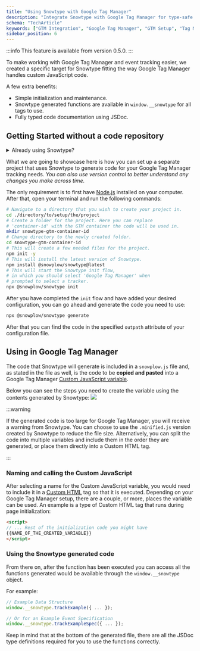 ```yaml
---
title: "Using Snowtype with Google Tag Manager"
description: "Integrate Snowtype with Google Tag Manager for type-safe behavioral event tracking in tag management workflows."
schema: "TechArticle"
keywords: ["GTM Integration", "Google Tag Manager", "GTM Setup", "Tag Management", "GTM Configuration", "Tag Integration"]
sidebar_position: 6
---
```


:::info
This feature is available from version 0.5.0.
:::

To make working with Google Tag Manager and event tracking easier, we created a specific target for Snowtype fitting the way Google Tag Manager handles custom JavaScript code.

A few extra benefits:
- Simple initialization and maintenance.
- Snowtype generated functions are available in `window.__snowtype` for all tags to use.
- Fully typed code documentation using JSDoc.

## Getting Started without a code repository

<details>
<summary>Already using Snowtype?</summary>

To generate code for usage in Google Tag Manager, you should use the option `Google Tag Manager` as the tracker option in your [init](../commands/index.md#snowtype-init) flow or replace your `tracker` and `language` attributes with the following values:

```json
{
    // Rest of the attributes...
    "tracker": "google-tag-manager",
    "language": "javascript-gtm"
}
```
</details>

What we are going to showcase here is how you can set up a separate project that uses Snowtype to generate code for your Google Tag Manager tracking needs. _You can also use version control to better understand any changes you make across time._

The only requirement is to first have [Node.js](https://nodejs.org/en/download/package-manager) installed on your computer. After that, open your terminal and run the following commands:
```bash
# Navigate to a directory that you wish to create your project in.
cd ./directory/to/setup/the/project
# Create a folder for the project. Here you can replace 
# 'container-id' with the GTM container the code will be used in.
mkdir snowtype-gtm-container-id
# Change directory to the newly created folder.
cd snowtype-gtm-container-id
# This will create a few needed files for the project.
npm init -y
# This will install the latest version of Snowtype.
npm install @snowplow/snowtype@latest
# This will start the Snowtype init flow, 
# in which you should select 'Google Tag Manager' when 
# prompted to select a tracker.
npx @snowplow/snowtype init
```

After you have completed the `init` flow and have added your desired configuration, you can go ahead and generate the code you need to use:

```bash
npx @snowplow/snowtype generate
```

After that you can find the code in the specified `outpath` attribute of your configuration file.

## Using in Google Tag Manager

The code that Snowtype will generate is included in a `snowplow.js` file and, as stated in the file as well, is the code to be **copied and pasted** into a Google Tag Manager [Custom JavaScript variable](https://support.google.com/tagmanager/answer/7683362?hl=en#custom_javascript).

Below you can see the steps you need to create the variable using the contents generated by Snowtype:
![](./images/gtm-var.gif)


:::warning

If the generated code is too large for Google Tag Manager, you will receive a warning from Snowtype. You can choose to use the `.minified.js` version created by Snowtype to reduce the file size. Alternatively, you can split the code into multiple variables and include them in the order they are generated, or place them directly into a Custom HTML tag.

:::

### Naming and calling the Custom JavaScript

After selecting a name for the Custom JavaScript variable, you would need to include it in a [Custom HTML](https://support.google.com/tagmanager/answer/6107167?hl=en#CustomHTML) tag so that it is executed. Depending on your Google Tag Manager setup, there are a couple, or more, places the variable can be used. An example is a type of Custom HTML tag that runs during page initialization:

```html
<script>
// ... Rest of the initialization code you might have
{{NAME_OF_THE_CREATED_VARIABLE}}
</script>
```

### Using the Snowtype generated code

From there on, after the function has been executed you can access all the functions generated would be available through the `window.__snowtype` object.

For example:
```js
// Example Data Structure
window.__snowtype.trackExample({ ... });

// Or for an Example Event Specification
window.__snowtype.trackExampleSpec({ ... });
```

Keep in mind that at the bottom of the generated file, there are all the JSDoc type definitions required for you to use the functions correctly.